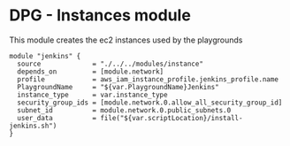 # DPG - Instances module

This module creates the ec2 instances used by the playgrounds

``` HCL
module "jenkins" {
  source             = "./../../modules/instance"
  depends_on         = [module.network]
  profile            = aws_iam_instance_profile.jenkins_profile.name
  PlaygroundName     = "${var.PlaygroundName}Jenkins"
  instance_type      = var.instance_type
  security_group_ids = [module.network.0.allow_all_security_group_id]
  subnet_id          = module.network.0.public_subnets.0
  user_data          = file("${var.scriptLocation}/install-jenkins.sh")
}

```
